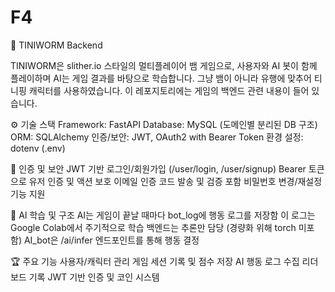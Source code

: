 # F4

🐍 TINIWORM Backend

TINIWORM은 slither.io 스타일의 멀티플레이어 뱀 게임으로, 사용자와 AI 봇이 함께 플레이하며 AI는 게임 결과를 바탕으로 학습합니다. 그냥 뱀이 아니라 유행에 맞추어 티니핑 캐릭터를 사용하였습니다. 이 레포지토리에는 게임의 백엔드 관련 내용이 들어 있습니다.

⚙️ 기술 스택
Framework: FastAPI
Database: MySQL (도메인별 분리된 DB 구조)
ORM: SQLAlchemy
인증/보안: JWT, OAuth2 with Bearer Token
환경 설정: dotenv (.env)

🔐 인증 및 보안
JWT 기반 로그인/회원가입 (/user/login, /user/signup)
Bearer 토큰으로 유저 인증 및 액션 보호
이메일 인증 코드 발송 및 검증 포함
비밀번호 변경/재설정 기능 지원

🧠 AI 학습 및 구조
AI는 게임이 끝날 때마다 bot_log에 행동 로그를 저장함
이 로그는 Google Colab에서 주기적으로 학습
백엔드는 추론만 담당 (경량화 위해 torch 미포함)
AI_bot은 /ai/infer 엔드포인트를 통해 행동 결정

🏆 주요 기능
사용자/캐릭터 관리
게임 세션 기록 및 점수 저장
AI 행동 로그 수집
리더보드 기록
JWT 기반 인증 및 코인 시스템
